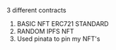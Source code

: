 3 different contracts

1. BASIC NFT ERC721 STANDARD
2. RANDOM IPFS NFT
3. Used pinata to pin my NFT's
